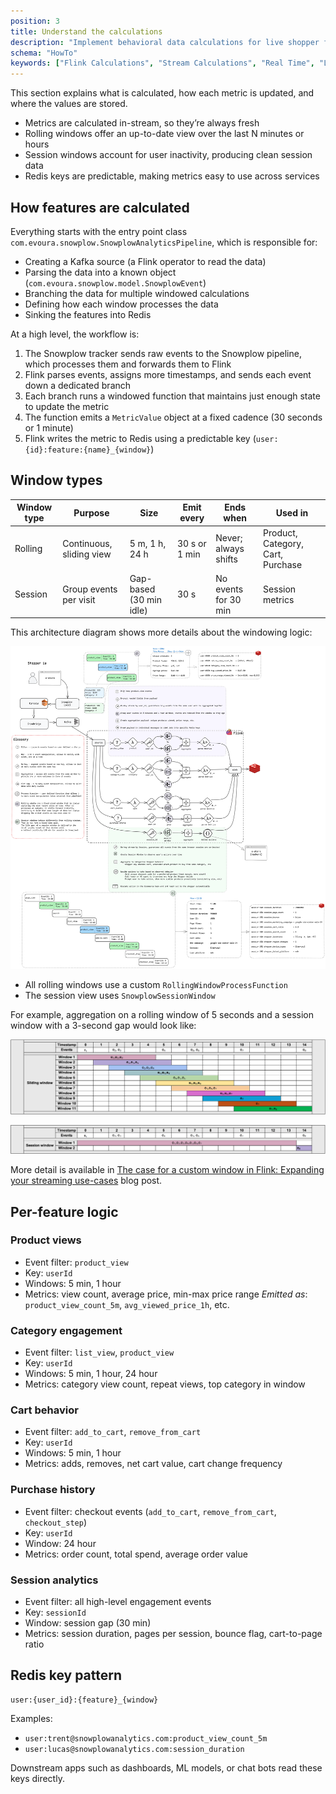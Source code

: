 ```yaml
---
position: 3
title: Understand the calculations
description: "Implement behavioral data calculations for live shopper features using Apache Flink stream processing."
schema: "HowTo"
keywords: ["Flink Calculations", "Stream Calculations", "Real Time", "Live Calculations", "Stream Processing", "Analytics Calculations"]
---
```


This section explains what is calculated, how each metric is updated, and where the values are stored.

- Metrics are calculated in-stream, so they’re always fresh
- Rolling windows offer an up-to-date view over the last N minutes or hours
- Session windows account for user inactivity, producing clean session data
- Redis keys are predictable, making metrics easy to use across services

## How features are calculated

Everything starts with the entry point class `com.evoura.snowplow.SnowplowAnalyticsPipeline`, which is responsible for:

- Creating a Kafka source (a Flink operator to read the data)
- Parsing the data into a known object (`com.evoura.snowplow.model.SnowplowEvent`)
- Branching the data for multiple windowed calculations
- Defining how each window processes the data
- Sinking the features into Redis

At a high level, the workflow is:
1. The Snowplow tracker sends raw events to the Snowplow pipeline, which processes them and forwards them to Flink
2. Flink parses events, assigns more timestamps, and sends each event down a dedicated branch
3. Each branch runs a windowed function that maintains just enough state to update the metric
4. The function emits a `MetricValue` object at a fixed cadence (30 seconds or 1 minute)
5. Flink writes the metric to Redis using a predictable key (`user:{id}:feature:{name}_{window}`)

## Window types

| Window type | Purpose                  | Size                    | Emit every    | Ends when            | Used in                           |
| ----------- | ------------------------ | ----------------------- | ------------- | -------------------- | --------------------------------- |
| Rolling     | Continuous, sliding view | 5 m, 1 h, 24 h          | 30 s or 1 min | Never; always shifts | Product, Category, Cart, Purchase |
| Session     | Group events per visit   | Gap-based (30 min idle) | 30 s          | No events for 30 min | Session metrics                   |

This architecture diagram shows more details about the windowing logic:

![live-shopper-calculations-architecture.png](./images/live-shopper-calculations-architecture.png)

- All rolling windows use a custom `RollingWindowProcessFunction`
- The session view uses `SnowplowSessionWindow`

For example, aggregation on a rolling window of 5 seconds and a session window with a 3-second gap would look like:

![live-shopper-calculations-window.png](./images/live-shopper-calculations-window.png)

![live-shopper-calculations-window2.png](./images/live-shopper-calculations-window2.png)

More detail is available in [The case for a custom window in Flink: Expanding your streaming use-cases](https://pedromazala.substack.com/p/the-case-for-a-custom-window-in-flink?utm_source=snowplow&utm_medium=accelerator&utm_campaign=live-shopper) blog post.

## Per-feature logic

### Product views

- Event filter: `product_view`
- Key: `userId`
- Windows: 5 min, 1 hour
- Metrics: view count, average price, min-max price range
  _Emitted as_: `product_view_count_5m`, `avg_viewed_price_1h`, etc.

### Category engagement

- Event filter: `list_view`, `product_view`
- Key: `userId`
- Windows: 5 min, 1 hour, 24 hour
- Metrics: category view count, repeat views, top category in window

### Cart behavior

- Event filter: `add_to_cart`, `remove_from_cart`
- Key: `userId`
- Windows: 5 min, 1 hour
- Metrics: adds, removes, net cart value, cart change frequency

### Purchase history

- Event filter: checkout events (`add_to_cart`, `remove_from_cart`, `checkout_step`)
- Key: `userId`
- Window: 24 hour
- Metrics: order count, total spend, average order value

### Session analytics

- Event filter: all high-level engagement events
- Key: `sessionId`
- Window: session gap (30 min)
- Metrics: session duration, pages per session, bounce flag, cart-to-page ratio

## Redis key pattern

```
user:{user_id}:{feature}_{window}
```

Examples:
- `user:trent@snowplowanalytics.com:product_view_count_5m`
- `user:lucas@snowplowanalytics.com:session_duration`

Downstream apps such as dashboards, ML models, or chat bots read these keys directly.

